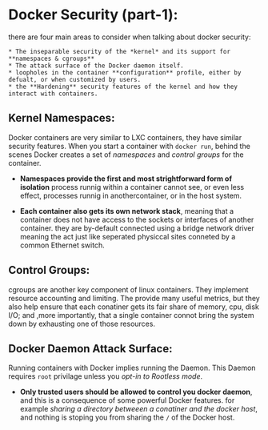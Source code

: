 # Docker Security (part-1):

there are four main areas to consider when talking about docker security:

    * The inseparable security of the *kernel* and its support for **namespaces & cgroups**
    * The attack surface of the Docker daemon itself.
    * loopholes in the container **configuration** profile, either by defualt, or when customized by users.
    * the **Hardening** security features of the kernel and how they interact with containers.

## Kernel Namespaces:

Docker containers are very similar to LXC containers, they have similar security features. When you start a container with `docker run`, behind the scenes Docker creates a set of _namespaces_ and _control groups_ for the container.

* **Namespaces provide the first and most strightforward form of isolation** process runnig within a container cannot see, or even less effect, processes runnig in anothercontainer, or in the host system.

* **Each container also gets its own network stack**, meaning that a container does not have access to the sockets or interfaces of another container. they are by-default connected using a bridge network driver meaning the act just like seperated physiccal sites conneted by a common Ethernet switch.

## Control Groups:

cgroups are another key component of linux containers. They implement resource accounting and limiting. The provide many useful metrics, but they also help ensure that each conatiner gets its fair share of memory, cpu, disk I/O; and ,more importantly, that a single container connot bring the system down by exhausting one of those resources.


## Docker Daemon Attack Surface:

Running containers with Docker implies running the Daemon. This Daemon requires `root` privilage unless you *opt-in to Rootless mode*.

* **Only trusted users should be allowed to control you docker daemon**, and this is a consequence of some powerful Docker features. for example *sharing a directory betweeen a conatiner and the docker host*, and nothing is stoping you from sharing the `/` of the Docker host.
